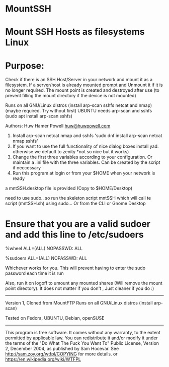 # MountSSH
# Mount SSH Hosts as filesystems Linux

# Purpose: 
Check if there is an SSH Host/Server in your network and mount it as a filesystem.
If a server/host is already mounted prompt and Unmount it if it is no longer required.
The mount point is created and destroyed after use 
(to prevent filling the mount directory if the device is not mounted)

Runs on all GNU/Linux distros (install arp-scan sshfs netcat and nmap) (maybe required. Try without first)
UBUNTU needs arp-scan and sshfs (sudo apt install arp-scan sshfs)

Authors: Huw Hamer Powell <huw@huwpowell.com>

1) Install arp-scan netcat nmap and sshfs   'sudo dnf install arp-scan netcat nmap sshfs'
3) If you want to use the full functionality of nice dialog boxes install yad. otherwise we default to zenity *not so nice but it works)
4) Change the first three variables according to your configuration. Or maintain a .ini file with the three variables. Can be created by the script if neccessary
5) Run this program at login or from your $HOME  when your network is ready

a mntSSH.desktop file is provided (Copy to $HOME/Desktop)

need to use sudo.. so run the skeleton script mntSSH which will call te script (mntSSH.sh) using sudo... Or from the CLI or Gnome Desktop

# Ensure that you are a valid sudoer and add this line to /etc/sudoers

%wheel	ALL=(ALL)	NOPASSWD: ALL

%sudoers	ALL=(ALL)	NOPASSWD: ALL

Whichever works for you. This will prevent having to enter the sudo password each time it is run

Also, run it on logoff to umount any mounted shares (Will remove the mount point directory).
It does not matter if you don't , Just cleaner if you do :)

----------------------------------------------

Version 1, Cloned from MountFTP
Runs on all GNU/Linux distros (install arp-scan)

Tested on Fedora, UBUNTU, Debian, openSUSE

----------------------------------------------

This program is free software. It comes without any warranty, to
the extent permitted by applicable law. You can redistribute it
and/or modify it under the terms of the "Do What The Fuck You Want To"
Public License, Version 2, December 2004, as published by Sam Hocevar.
See http://sam.zoy.org/wtfpl/COPYING for more details.
or https://en.wikipedia.org/wiki/WTFPL
